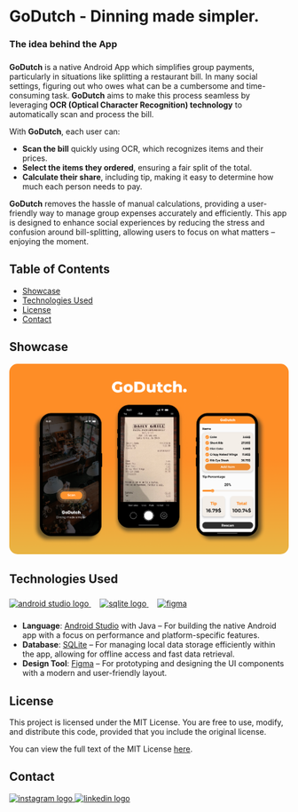 <h1 align="left">GoDutch - Dinning made simpler.</h1>

###

<p align="left"></p>

### The idea behind the App

###

 **GoDutch** is a native Android App which simplifies group payments, particularly in situations like splitting a restaurant bill. In many social settings, figuring out who owes what can be a cumbersome and time-consuming task. **GoDutch** aims to make this process seamless by leveraging **OCR (Optical Character Recognition) technology** to automatically scan and process the bill.

With **GoDutch**, each user can:
- **Scan the bill** quickly using OCR, which recognizes items and their prices.
- **Select the items they ordered**, ensuring a fair split of the total.
- **Calculate their share**, including tip, making it easy to determine how much each person needs to pay.

**GoDutch** removes the hassle of manual calculations, providing a user-friendly way to manage group expenses accurately and efficiently. This app is designed to enhance social experiences by reducing the stress and confusion around bill-splitting, allowing users to focus on what matters – enjoying the moment.


###

## Table of Contents
- [Showcase](#showcase)
- [Technologies Used](#technologies-used)
- [License](#license)
- [Contact](#contact)

## Showcase
<img src="godutch-mockup_main.png" alt="My Project Logo" style="border-radius: 15px;">


## Technologies Used

###

<div align="left">
  <!-- Android Studio -->
  <a href="https://developer.android.com/studio" target="_blank" rel="noreferrer">
    <img src="https://cdn.jsdelivr.net/gh/devicons/devicon/icons/androidstudio/androidstudio-original.svg" height="40" alt="android studio logo" />
  </a>
  <img width="12" />
  
  <!-- SQLite -->
  <a href="https://www.sqlite.org/" target="_blank" rel="noreferrer">
    <img src="https://cdn.jsdelivr.net/gh/devicons/devicon/icons/sqlite/sqlite-original.svg" height="40" alt="sqlite logo" />
  </a>
  <img width="12" />
  
  <!-- Figma -->
  <a href="https://www.figma.com/" target="_blank" rel="noreferrer">
    <img src="https://www.vectorlogo.zone/logos/figma/figma-icon.svg" alt="figma" width="40" height="40"/>
  </a>
</div>


###

- **Language**: [Android Studio](https://developer.android.com/studio) with Java – For building the native Android app with a focus on performance and platform-specific features.
- **Database**: [SQLite](https://www.sqlite.org/) – For managing local data storage efficiently within the app, allowing for offline access and fast data retrieval.
- **Design Tool**: [Figma](https://www.figma.com/) – For prototyping and designing the UI components with a modern and user-friendly layout.

###

## License

This project is licensed under the MIT License. You are free to use, modify, and distribute this code, provided that you include the original license. 

You can view the full text of the MIT License [here](https://opensource.org/licenses/MIT).


## Contact

<div align="left">
  <a href="https://www.instagram.com/jakov_spirovski/" target="_blank">
    <img src="https://raw.githubusercontent.com/maurodesouza/profile-readme-generator/master/src/assets/icons/social/instagram/default.svg" width="52" height="40" alt="instagram logo"  />
  </a>
  <a href="https://www.linkedin.com/in/jakov-spirovski-9368a8334/" target="_blank">
    <img src="https://raw.githubusercontent.com/maurodesouza/profile-readme-generator/master/src/assets/icons/social/linkedin/default.svg" width="52" height="40" alt="linkedin logo"  />
  </a>
</div>

